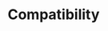 ---
title: Compatibility
description: Learn about ContentLib's compatibility with other mods.
sidebar:
  order: 20
draft: true
---